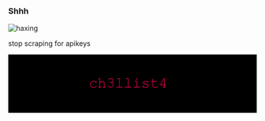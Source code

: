 ### Shhh

<!--
**Ch3lLIST4/Ch3lLIST4** is a ✨ _special_ ✨ repository because its `README.md` (this file) appears on your GitHub profile.

Here are some ideas to get you started:

- 🔭 I’m currently working on ...
- 🌱 I’m currently learning ...
- 👯 I’m looking to collaborate on ...
- 🤔 I’m looking for help with ...
- 💬 Ask me about ...
- 📫 How to reach me: ...
- 😄 Pronouns: ...
- ⚡ Fun fact: ...
-->

![haxing](https://github.com/Ch3lLIST4/Ch3lLIST4/blob/main/images/haxing.gif)

stop scraping for apikeys

![ch3llist4](https://github.com/Ch3lLIST4/Ch3lLIST4/blob/main/images/ch3llist4_.png)




